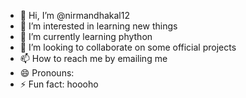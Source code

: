 - 👋 Hi, I’m @nirmandhakal12
- 👀 I’m interested in learning new things
- 🌱 I’m currently learning phython
- 💞️ I’m looking to collaborate on some official projects
- 📫 How to reach me by emailing me
- 😄 Pronouns:
- ⚡ Fun fact: hoooho

<!---
nirmandhakal12/nirmandhakal12 is a ✨ special ✨ repository because its `README.md` (this file) appears on your GitHub profile.
You can click the Preview link to take a look at your changes.
--->
